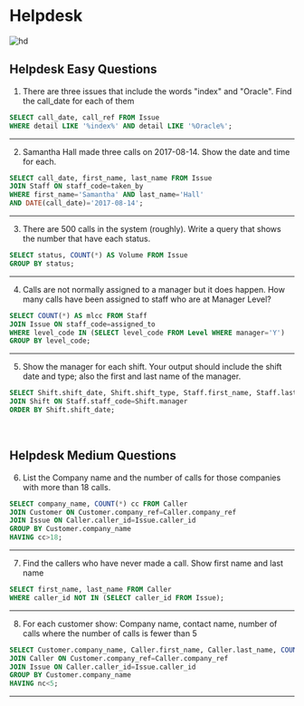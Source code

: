 # Helpdesk
![hd](https://github.com/user-attachments/assets/93f2236d-4334-49e9-ad29-9586afc7f560)

## Helpdesk Easy Questions

1. There are three issues that include the words "index" and "Oracle". Find the call_date for each of them

```sql
SELECT call_date, call_ref FROM Issue
WHERE detail LIKE '%index%' AND detail LIKE '%Oracle%';
```
---
2. Samantha Hall made three calls on 2017-08-14. Show the date and time for each.

```sql
SELECT call_date, first_name, last_name FROM Issue
JOIN Staff ON staff_code=taken_by
WHERE first_name='Samantha' AND last_name='Hall'
AND DATE(call_date)='2017-08-14';
```
---
3. There are 500 calls in the system (roughly). Write a query that shows the number that have each status.

```sql
SELECT status, COUNT(*) AS Volume FROM Issue
GROUP BY status;
```
---
4. Calls are not normally assigned to a manager but it does happen. How many calls have been assigned to staff who are at Manager Level?

```sql
SELECT COUNT(*) AS mlcc FROM Staff
JOIN Issue ON staff_code=assigned_to
WHERE level_code IN (SELECT level_code FROM Level WHERE manager='Y')
GROUP BY level_code;
```
---
5. Show the manager for each shift. Your output should include the shift date and type; also the first and last name of the manager.

```sql
SELECT Shift.shift_date, Shift.shift_type, Staff.first_name, Staff.last_name FROM Staff
JOIN Shift ON Staff.staff_code=Shift.manager
ORDER BY Shift.shift_date;
```
&nbsp;

## Helpdesk Medium Questions

6. List the Company name and the number of calls for those companies with more than 18 calls.

```sql
SELECT company_name, COUNT(*) cc FROM Caller
JOIN Customer ON Customer.company_ref=Caller.company_ref
JOIN Issue ON Caller.caller_id=Issue.caller_id
GROUP BY Customer.company_name
HAVING cc>18;
```
---
7. Find the callers who have never made a call. Show first name and last name

```sql
SELECT first_name, last_name FROM Caller
WHERE caller_id NOT IN (SELECT caller_id FROM Issue);
```
---
8. For each customer show: Company name, contact name, number of calls where the number of calls is fewer than 5

```sql
SELECT Customer.company_name, Caller.first_name, Caller.last_name, COUNT(*) nc FROM Customer
JOIN Caller ON Customer.company_ref=Caller.company_ref
JOIN Issue ON Caller.caller_id=Issue.caller_id
GROUP BY Customer.company_name
HAVING nc<5;
```
---
